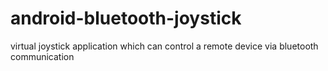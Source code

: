 # android-bluetooth-joystick
virtual joystick application which can control a remote device via bluetooth communication
